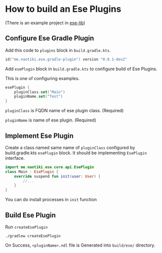 # How to build an Ese Plugins
(There is an example project in [ese-lib](/ese-lib))

## Configure Ese Gradle Plugin
Add this code to `plugins` block in `build.gradle.kts`.
```kotlin
id("me.naotiki.ese.gradle-plugin") version "0.0.1-dev2"
```
Add `esePlugin` block in `build.gradle.kts` to configure build of Ese Plugins.

This is one of configuring examples.
```kotlin
esePlugin {
    pluginClass.set("Main")
    pluginName.set("Test")
}
```

`pluginClass` is FQDN name of ese plugin class. (Required)

`pluginName` is name of ese plugin. (Required)

## Implement Ese Plugin
Create a class named same name of `pluginClass` configured by build.gradle.kts `esePlugin` block.
It should be implementing `EsePlugin` interface.
```kotlin
import me.naotiki.ese.core.api.EsePlugin
class Main : EsePlugin {
    override suspend fun init(user: User) {
        //...
    }
}
```
You can do install processes in `init` function

## Build Ese Plugin
Run `createEsePlugin`
```shell
./gradlew createEsePlugin
```
On Success, `<pluginName>.ndl` file is Generated  into `build/ese/` directory.